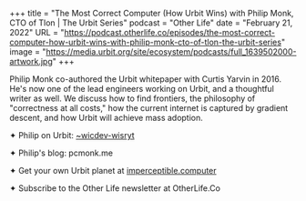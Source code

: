 +++
title = "The Most Correct Computer (How Urbit Wins) with Philip Monk, CTO of Tlon | The Urbit Series"
podcast = "Other Life"
date = "February 21, 2022"
URL = "https://podcast.otherlife.co/episodes/the-most-correct-computer-how-urbit-wins-with-philip-monk-cto-of-tlon-the-urbit-series"
image = "https://media.urbit.org/site/ecosystem/podcasts/full_1639502000-artwork.jpg"
+++

Philip Monk co-authored the Urbit whitepaper with Curtis Yarvin in 2016. He's now one of the lead engineers working on Urbit, and a thoughtful writer as well. We discuss how to find frontiers, the philosophy of "correctness at all costs," how the current internet is captured by gradient descent, and how Urbit will achieve mass adoption.

✦ Philip on Urbit: [~wicdev-wisryt](https://urbit.org/ids/~wicdev-wisryt)

✦ Philip's blog: pcmonk.me

✦ Get your own Urbit planet at [imperceptible.computer](https://imperceptible.computer)

✦ Subscribe to the Other Life newsletter at OtherLife.Co